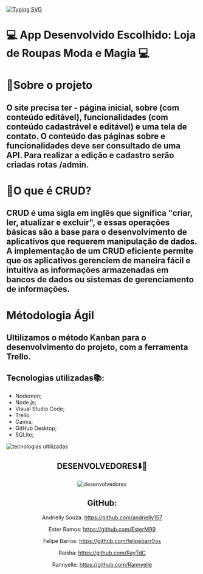 [![Typing SVG](https://readme-typing-svg.herokuapp.com/?color=FFFFF1&size=40&center=true&vCenter=true&width=1000&lines=++PROJETO+MVP+CRUD+REACT)](https://git.io/typing-svg)

# 💻 App Desenvolvido Escolhido: Loja de Roupas Moda e Magia 💻

# 📍Sobre o projeto

## O site precisa ter - página inicial, sobre (com conteúdo editável), funcionalidades (com conteúdo cadastrável e editável) e uma tela de contato. O conteúdo das páginas sobre e funcionalidades deve ser consultado de uma API. Para realizar a edição e cadastro serão criadas rotas /admin.

# 🧩O que é CRUD?

## CRUD é uma sigla em inglês que significa "criar, ler, atualizar e excluir", e essas operações básicas são a base para o desenvolvimento de aplicativos que requerem manipulação de dados. A implementação de um CRUD eficiente permite que os aplicativos gerenciem de maneira fácil e intuitiva as informações armazenadas em bancos de dados ou sistemas de gerenciamento de informações.

# Métodologia Ágil

## Ultilizamos o método Kanban para o desenvolvimento do projeto, com a ferramenta Trello.

## Tecnologias utilizadas📚:

<ul>
    <li> Nodemon;</li>
    <li> Node.js;</li>
    <li> Visual Studio Code;</li>
    <li> Trello;</li>
    <li> Canva;</li>
    <li> GitHub Desktop;</li>
    <li> SQLite;</li>
 </ul>

![tecnologias ultilizadas](https://user-images.githubusercontent.com/112362301/222715946-c95c6ae4-c82a-46fb-9490-1e8594c874eb.png)


  <div align="center">
  <h2>DESENVOLVEDORES⬇️🚀</h2>
  
  ![desenvolvedores](https://user-images.githubusercontent.com/112557800/221098302-c22091a8-238a-4e20-8bf2-e14dcda61b03.jpeg)
  
## GitHub:

  Andrielly Souza: https://github.com/andrielly157
  
  Ester Ramos: https://github.com/EsterM99
  
  Felipe Barros: https://github.com/felipebarr0os
  
  Raísha: https://github.com/RayTdC
  
  Rannyelle: https://github.com/Rannyelle

 
